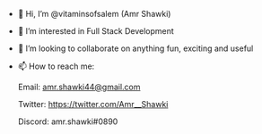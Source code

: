 - 👋 Hi, I’m @vitaminsofsalem (Amr Shawki)
- 👀 I’m interested in Full Stack Development
- 💞️ I’m looking to collaborate on anything fun, exciting and useful
- 📫 How to reach me: 

   Email: amr.shawki44@gmail.com
   
   Twitter: https://twitter.com/Amr__Shawki
   
   Discord: amr.shawki#0890

<!---
vitaminsofsalem/vitaminsofsalem is a ✨ special ✨ repository because its `README.md` (this file) appears on your GitHub profile.
You can click the Preview link to take a look at your changes.
--->
